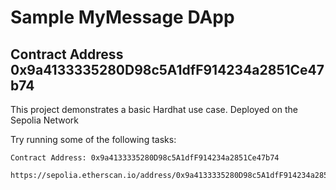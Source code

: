 # Sample MyMessage DApp

## Contract Address 0x9a4133335280D98c5A1dfF914234a2851Ce47b74
This project demonstrates a basic Hardhat use case. Deployed on the Sepolia Network

Try running some of the following tasks:

```shell
Contract Address: 0x9a4133335280D98c5A1dfF914234a2851Ce47b74

https://sepolia.etherscan.io/address/0x9a4133335280D98c5A1dfF914234a2851Ce47b74#code
```
